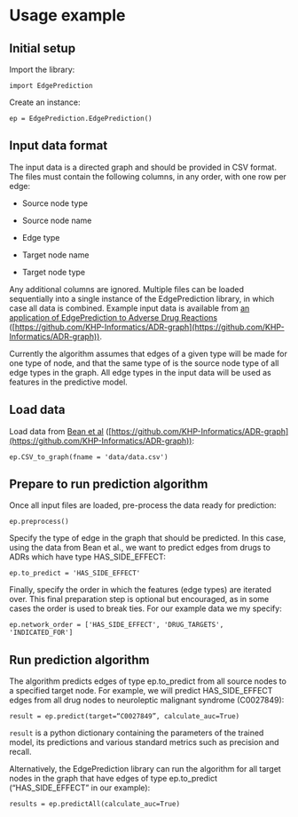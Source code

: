 # Usage example

## Initial setup

Import the library:

```
import EdgePrediction
```

Create an instance:

```
ep = EdgePrediction.EdgePrediction()
```

## Input data format

The input data is a directed graph and should be provided in CSV format. The files must contain the following columns, in any order, with one row per edge:


* Source node type


* Source node name


* Edge type


* Target node name


* Target node type

Any additional columns are ignored. Multiple files can be loaded sequentially into a single instance of the EdgePrediction library, in which case all data is combined. Example input data is available from [an application of EdgePrediction to Adverse Drug Reactions](https://github.com/KHP-Informatics/ADR-graph) ([https://github.com/KHP-Informatics/ADR-graph](https://github.com/KHP-Informatics/ADR-graph)).

Currently the algorithm assumes that edges of a given type will be made for one type of node, and that the same type of is the source node type of all edge types in the graph. All edge types in the input data will be used as features in the predictive model.

## Load data

Load data from [Bean et al](https://github.com/KHP-Informatics/ADR-graph) ([https://github.com/KHP-Informatics/ADR-graph](https://github.com/KHP-Informatics/ADR-graph)):

```
ep.CSV_to_graph(fname = 'data/data.csv')
```

## Prepare to run prediction algorithm

Once all input files are loaded, pre-process the data ready for prediction:

```
ep.preprocess()
```

Specify the type of edge in the graph that should be predicted. In this case, using the data from Bean et al., we want to predict edges from drugs to ADRs which have type HAS_SIDE_EFFECT:

```
ep.to_predict = 'HAS_SIDE_EFFECT'
```

Finally, specify the order in which the features (edge types) are iterated over. This final preparation step is optional but encouraged, as in some cases the order is used to break ties. For our example data we my specify:

```
ep.network_order = ['HAS_SIDE_EFFECT', 'DRUG_TARGETS', 'INDICATED_FOR']
```

## Run prediction algorithm

The algorithm predicts edges of type ep.to_predict from all source nodes to a specified target node. For example, we will predict HAS_SIDE_EFFECT edges from all drug nodes to neuroleptic malignant syndrome (C0027849):

```
result = ep.predict(target=“C0027849”, calculate_auc=True)
```

`result` is a python dictionary containing the parameters of the trained model, its predictions and various standard metrics such as precision and recall.

Alternatively, the EdgePrediction library can run the algorithm for all target nodes in the graph that have edges of type ep.to_predict (“HAS_SIDE_EFFECT” in our example):

```
results = ep.predictAll(calculate_auc=True)
```
